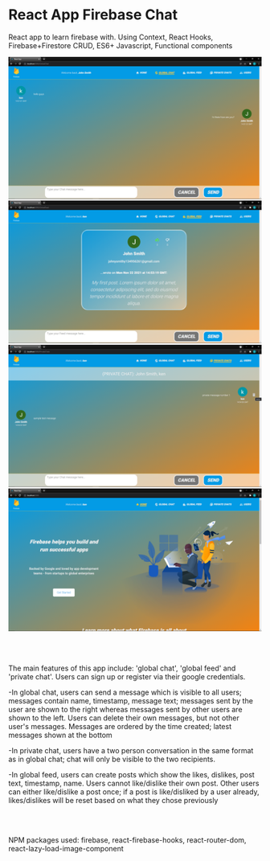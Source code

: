 # React App Firebase Chat

React app to learn firebase with. Using Context, React Hooks, Firebase+Firestore CRUD, ES6+ Javascript, Functional components

![Alt text](./src/Res/Images/sampleScreenshot1.png?raw=true "SampleScreenshot1")
![Alt text](./src/Res/Images/sampleScreenshot2.png?raw=true "SampleScreenshot2")
![Alt text](./src/Res/Images/sampleScreenshot3.png?raw=true "SampleScreenshot3")
![Alt text](./src/Res/Images/sampleScreenshot4.png?raw=true "SampleScreenshot4") 

<br/>
<br/>

The main features of this app include: 'global chat', 'global feed' and 'private chat'. Users can sign up or register via their google credentials. 

-In global chat, users can send a message which is visible to all users; messages contain name, timestamp, message text; messages sent by the user are shown to the right whereas messages sent by other users are shown to the left. Users can delete their own messages, but not other user's messages. Messages are ordered by the time created; latest messages shown at the bottom

-In private chat, users have a two person conversation in the same format as in global chat; chat will only be visible to the two recipients.

-In global feed, users can create posts which show the likes, dislikes, post text, timestamp, name. Users cannot like/dislike their own post. Other users can either like/dislike a post once; if a post is like/disliked by a user already, likes/dislikes will be reset based on what they chose previously

<br/>
<br/>

NPM packages used: firebase, react-firebase-hooks, react-router-dom, react-lazy-load-image-component